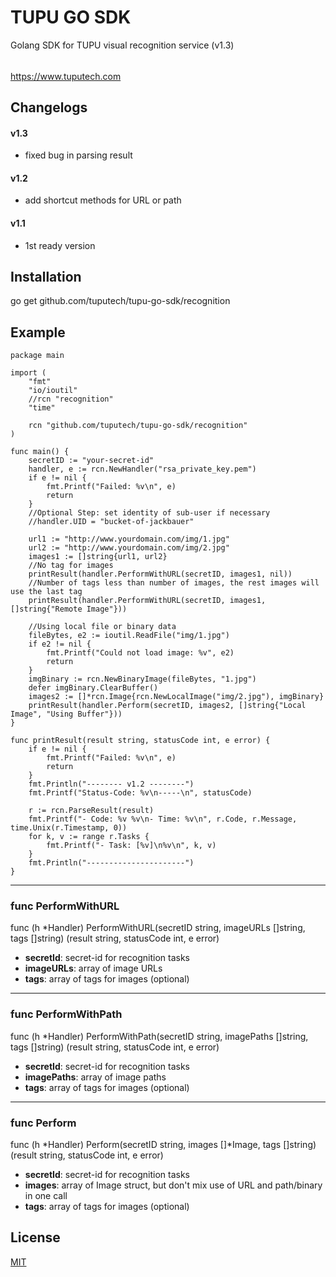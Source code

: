 # TUPU GO SDK

Golang SDK for TUPU visual recognition service (v1.3)
######  
<https://www.tuputech.com>

## Changelogs
#### v1.3
- fixed bug in parsing result

#### v1.2
- add shortcut methods for URL or path

#### v1.1
- 1st ready version

## Installation
go get github.com/tuputech/tupu-go-sdk/recognition

## Example

```
package main

import (
	"fmt"
	"io/ioutil"
	//rcn "recognition"
	"time"

	rcn "github.com/tuputech/tupu-go-sdk/recognition"
)

func main() {
	secretID := "your-secret-id"
	handler, e := rcn.NewHandler("rsa_private_key.pem")
	if e != nil {
		fmt.Printf("Failed: %v\n", e)
		return
	}
	//Optional Step: set identity of sub-user if necessary
	//handler.UID = "bucket-of-jackbauer"

	url1 := "http://www.yourdomain.com/img/1.jpg"
	url2 := "http://www.yourdomain.com/img/2.jpg"
	images1 := []string{url1, url2}
	//No tag for images
	printResult(handler.PerformWithURL(secretID, images1, nil))
	//Number of tags less than number of images, the rest images will use the last tag
	printResult(handler.PerformWithURL(secretID, images1, []string{"Remote Image"}))

	//Using local file or binary data
	fileBytes, e2 := ioutil.ReadFile("img/1.jpg")
	if e2 != nil {
		fmt.Printf("Could not load image: %v", e2)
		return
	}
	imgBinary := rcn.NewBinaryImage(fileBytes, "1.jpg")
	defer imgBinary.ClearBuffer()
	images2 := []*rcn.Image{rcn.NewLocalImage("img/2.jpg"), imgBinary}
	printResult(handler.Perform(secretID, images2, []string{"Local Image", "Using Buffer"}))
}

func printResult(result string, statusCode int, e error) {
	if e != nil {
		fmt.Printf("Failed: %v\n", e)
		return
	}
	fmt.Println("-------- v1.2 --------")
	fmt.Printf("Status-Code: %v\n-----\n", statusCode)

	r := rcn.ParseResult(result)
	fmt.Printf("- Code: %v %v\n- Time: %v\n", r.Code, r.Message, time.Unix(r.Timestamp, 0))
	for k, v := range r.Tasks {
		fmt.Printf("- Task: [%v]\n%v\n", k, v)
	}
	fmt.Println("----------------------")
}

```

----------------------

### func PerformWithURL
func (h *Handler) PerformWithURL(secretID string, imageURLs []string, tags []string) (result string, statusCode int, e error)

- **secretId**: secret-id for recognition tasks
- **imageURLs**: array of image URLs
- **tags**: array of tags for images (optional)

----------------------

### func PerformWithPath
func (h *Handler) PerformWithPath(secretID string, imagePaths []string, tags []string) (result string, statusCode int, e error)

- **secretId**: secret-id for recognition tasks
- **imagePaths**: array of image paths
- **tags**: array of tags for images (optional)

----------------------

### func Perform
func (h *Handler) Perform(secretID string, images []*Image, tags []string) (result string, statusCode int, e error)

- **secretId**: secret-id for recognition tasks
- **images**: array of Image struct, but don't mix use of URL and path/binary in one call
- **tags**: array of tags for images (optional)

## License

[MIT](http://www.opensource.org/licenses/mit-license.php)
